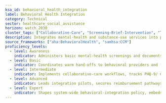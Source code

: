 ```yaml
---
ksa_id: behavioral_health_integration
label: Behavioral Health Integration
category: Technical
sector: healthcare_social_assistance
horizon: watch_2030
cluster_tags: ["Collaborative-Care", "Screening-Brief-Intervention", "Trauma-Informed"]
description: Integrates mental-health and substance-use services into primary and specialty care, applying collaborative-care models, evidence-based screenings, and trauma-informed approaches.
source_frameworks: ["aha:BehavioralHealth", "samhsa:CCM"]
proficiency_levels:
  - level: Awareness
    indicator: Administers basic mental-health screenings and documents results.
  - level: Basic
    indicator: Coordinates warm hand-offs to behavioral providers and follows SBIRT protocols.
  - level: Intermediate
    indicator: Implements collaborative-care workflows, tracks PHQ-9/ GAD-7 scores, and evaluates outcomes.
  - level: Advanced
    indicator: Leads integration pilots, secures reimbursement pathways, and trains multidisciplinary teams.
  - level: Expert
    indicator: Shapes system-wide behavioral-integration policy, embeds digital therapeutics, and contributes to research.
---
```

